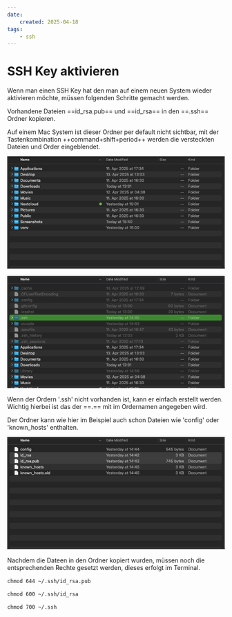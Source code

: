 ```yaml
---
date:
    created: 2025-04-18
tags:
    - ssh
---
```


# SSH Key aktivieren

Wenn man einen SSH Key hat den man auf einem neuen System wieder aktivieren möchte, müssen folgenden Schritte gemacht werden.

Vorhandene Dateien ==id_rsa.pub== und ==id_rsa== in den ==.ssh== Ordner kopieren.

Auf einem Mac System ist dieser Ordner per default nicht sichtbar, mit der  Tastenkombination ++command+shift+period++ werden die versteckten Dateien und Order eingeblendet.

![Ausgeblendete Dateien und ordner](ssh01.png)

![Anzeige der versteckten Dateien und Ordner](ssh02.png)

Wenn der Ordern '.ssh' nicht vorhanden ist, kann er einfach erstellt werden. Wichtig hierbei ist das der ==.== mit im Ordernamen angegeben wird.

Der Ordner kann wie hier im Beispiel auch schon Dateien wie 'config' oder 'known_hosts' enthalten.

![Ordner Inhalt](ssh03.png)

Nachdem die Dateen in den Ordner kopiert wurden, müssen noch die entsprechenden Rechte gesetzt werden, dieses erfolgt im Terminal.

```shell title="Public Key"
chmod 644 ~/.ssh/id_rsa.pub
```

```shell title="Privat Key"
chmod 600 ~/.ssh/id_rsa
```

```shell title="Ordner"
chmod 700 ~/.ssh
```
